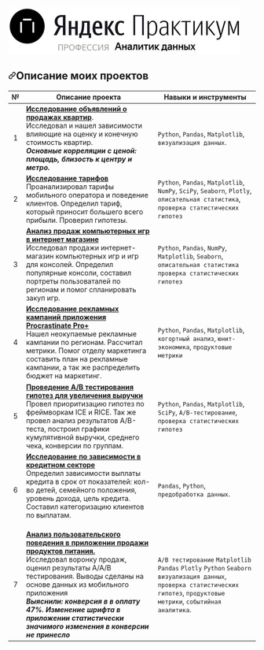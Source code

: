 <div data-target="readme-toc.content" class="Box-body px-5 pb-5">
            <article class="markdown-body entry-content container-lg" itemprop="text"><p dir="auto"><a href="https://praktikum.yandex.ru/" title="Яндекс практикум" rel="nofollow"><img src="https://github.com/konicaRu/pictures_blog/raw/master/anal_logo_yn_logo_prof.jpg" alt="" style="max-width: 100%;"></a></p>
<h2 dir="auto"><a id="user-content-описание-моих-проектов" class="anchor" aria-hidden="true" href="#описание-моих-проектов"><svg class="octicon octicon-link" viewBox="0 0 16 16" version="1.1" width="16" height="16" aria-hidden="true"><path fill-rule="evenodd" d="M7.775 3.275a.75.75 0 001.06 1.06l1.25-1.25a2 2 0 112.83 2.83l-2.5 2.5a2 2 0 01-2.83 0 .75.75 0 00-1.06 1.06 3.5 3.5 0 004.95 0l2.5-2.5a3.5 3.5 0 00-4.95-4.95l-1.25 1.25zm-4.69 9.64a2 2 0 010-2.83l2.5-2.5a2 2 0 012.83 0 .75.75 0 001.06-1.06 3.5 3.5 0 00-4.95 0l-2.5 2.5a3.5 3.5 0 004.95 4.95l1.25-1.25a.75.75 0 00-1.06-1.06l-1.25 1.25a2 2 0 01-2.83 0z"></path></svg></a>Описание моих проектов</h2>
<table>
<thead>
<tr>
<th align="center"><strong>№</strong></th>
<th><strong>Описание проекта</strong></th>
<th><strong>Навыки и инструменты</strong></th>
</tr>
</thead>
<tbody>
<tr>
<td align="center">1</td>
<td><a href="https://github.com/RuslanMironov/data_analyst_project/blob/main/flat_for_sales_project/%D0%98%D1%81%D1%81%D0%BB%D0%B5%D0%B4%D0%BE%D0%B2%D0%B0%D0%BD%D0%B8%D1%8F%20%D0%BE%D0%B1%D1%8A%D1%8F%D0%B2%D0%BB%D0%B5%D0%BD%D0%B8%D0%B8%CC%86%20%D0%BE%20%D0%BF%D1%80%D0%BE%D0%B4%D0%B0%D0%B6%D0%B0%D1%85%20%D0%BA%D0%B2%D0%B0%D1%80%D1%82%D0%B8%D1%80.ipynb" rel="nofollow"><strong>Исследование объявлений о продажах квартир</strong></a>.<br>Исследовал и нашел зависимости влияющие на оценку и конечную стоимость квартир. <br><em><strong>Основные корреляции с ценой: площадь, близость к центру и метро.</strong></em></td>
<td><code>Python</code>, <code>Pandas</code>, <code>Matplotlib</code>, <code>визуализация данных</code>.</td>
</tr>
<tr>
<td align="center">2</td>
<td><a href="https://github.com/RuslanMironov/data_analyst_project/blob/466fbda11b9802b3140fb5db51a235a4d2994c8f/tarifs_research/%D0%98%D1%81%D1%81%D0%BB%D0%B5%D0%B4%D0%BE%D0%B2%D0%B0%D0%BD%D0%B8%D1%8F%20%D1%82%D0%B0%D1%80%D0%B8%D1%84%D0%BE%D0%B2.ipynb" rel="nofollow"><strong>Исследование тарифов</strong></a><br>Проанализировал тарифы мобильного оператора и поведение клиентов. Определил тариф, который приносит большего всего прибыли. Проверил гипотезы.<br><em</em></td>
<td><code>Python</code>, <code>Pandas</code>, <code>Matplotlib</code>, <code>NumPy</code>, <code>SciPy</code>, <code>Seaborn</code>, <code>Plotly</code>, <code>описательная статистика</code>, <code>проверка статистических гипотез</code></td>
</tr>
<tr>
<td align="center">3</td>
<td><a href="https://github.com/RuslanMironov/data_analyst_project/blob/466fbda11b9802b3140fb5db51a235a4d2994c8f/game_research_project/video%20game%20research.ipynb" rel="nofollow"><strong>Анализ продаж компьютерных игр в интернет магазине</strong></a><br>Исследовал продажи интернет-магазин компьютерных игр и игр для консолей. Определил популярные консоли, составил портреты пользоваталей по регионам и помог спланировать закуп игр.<br><em></em></td>
<td><code>Python</code>, <code>Pandas</code>, <code>NumPy</code>, <code>Matplotlib</code>, <code>Seaborn</code>, <code>описательная статистика</code> <code>проверка статистических гипотез</code></td>
</tr>
<tr>
<td align="center">4</td>
<td><a href="https://github.com/RuslanMironov/data_analyst_project/blob/466fbda11b9802b3140fb5db51a235a4d2994c8f/business_metrics_project/business_metrics_project.ipynb" rel="nofollow"><strong>Исследование рекламных кампаний приложения Procrastinate Pro+</strong></a><br>Нашел неокупаемые рекламные кампании по регионам. Рассчитал метрики. Помог отделу маркетинга составить план на рекламные кампании, а так же распределить бюджет на маркетинг. <br><em></em></td>
<td><code>Python</code>, <code>Pandas</code>, <code>Matplotlib</code>, <code>когортный анализ</code>, <code>юнит-экономика</code>, <code>продуктовые метрики</code></td>
</tr>
<tr>
<td align="center">5</td>
<td><a href="https://github.com/RuslanMironov/data_analyst_project/blob/466fbda11b9802b3140fb5db51a235a4d2994c8f/AB_testing_online_store/AB_testing.ipynb" rel="nofollow"><strong>Проведение А/В тестирования гипотез для увеличения выручки</strong></a><br>Провел приоритизацию гипотез по фреймворкам ICE и RICE. Так же провел анализ результатов A/B-теста, построил графики кумулятивной выручки, среднего чека, конверсии по группам.<br><em></em></td>
<td><code>Python</code>, <code>Pandas</code>, <code>Matplotlib</code>, <code>SciPy</code>, <code>A/B-тестирование</code>, <code>проверка статистических гипотез</code></td>
</tr>
<tr>
<td align="center">6</td>
<td><a href="https://github.com/RuslanMironov/data_analyst_project/blob/466fbda11b9802b3140fb5db51a235a4d2994c8f/credit_research_project/%D0%98%D1%81%D1%81%D0%BB%D0%B5%D0%B4%D0%BE%D0%B2%D0%B0%D0%BD%D0%B8%D0%B5%20%D0%BF%D0%BE%20%D0%B7%D0%B0%D0%B2%D0%B8%D1%81%D0%B8%D0%BC%D0%BE%D1%81%D1%82%D0%B8%20%D0%B2%20%D0%BA%D1%80%D0%B5%D0%B4%D0%B8%D1%82%D0%BD%D0%BE%D0%BC%20%D1%81%D0%B5%D0%BA%D1%82%D0%BE%D1%80%D0%B5.ipynb" rel="nofollow"><strong>Исследование по зависимости в кредитном секторе</strong></a><br>Определил зависимости выплаты кредита в срок от показателей: кол-во детей, семейного положения, уровень дохода, цель кредита. Составил категоризацию клиентов по выплатам.<br><em></em><br></td>
<td><code>Pandas</code>, <code>Python</code>, <code>предобработка данных</code>.</td>
</tr>
<tr>
<td align="center">7</td>
<td><a href="https://github.com/RuslanMironov/data_analyst_project/blob/main/AB_testing_change_font/AB_testing_font.ipynb" rel="nofollow"><strong>Анализ пользовательского поведения в приложении продажи продуктов питания.</strong></a><br>Исследовал воронку продаж, оценил результаты A/A/B тестирования. Выводы сделаны на основе данных из мобильного приложения<br><em><strong>Выяснили: конверсия в  в оплату 47%. Изменение шрифта в приложении статистически значимого изменения в конверсии не принесло</strong></em></td>
<td><code>A/B тестирование</code> <code>Matplotlib</code> <code>Pandas</code> <code>Plotly</code> <code>Python</code> <code>Seaborn</code> <code>визуализация данных</code>, <code>проверка статистических гипотез</code>, <code>продуктовые метрики</code>, <code>событийная аналитика</code>.</td>
</tr>
</tbody>
</table>
</article>
          </div>
